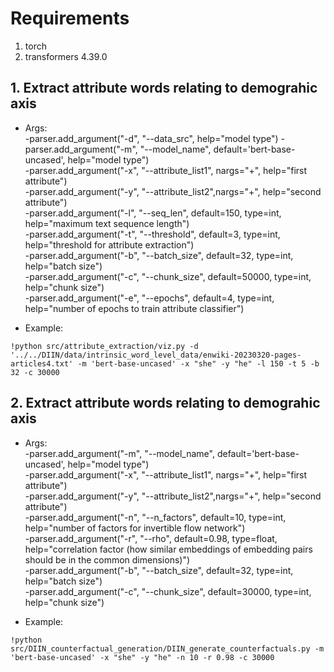 # Requirements
1. torch
2. transformers 4.39.0

## 1. Extract attribute words relating to demograhic axis
- Args: <br/>
-parser.add_argument("-d", "--data_src", help="model type")
-parser.add_argument("-m", "--model_name", default='bert-base-uncased', help="model type") <br/>
-parser.add_argument("-x", "--attribute_list1", nargs="+", help="first attribute") <br/>
-parser.add_argument("-y", "--attribute_list2",nargs="+", help="second attribute") <br/>
-parser.add_argument("-l", "--seq_len", default=150, type=int, help="maximum text sequence length") <br/>
-parser.add_argument("-t", "--threshold", default=3, type=int, help="threshold for attribute extraction") <br/>
-parser.add_argument("-b", "--batch_size", default=32, type=int, help="batch size") <br/>
-parser.add_argument("-c", "--chunk_size", default=50000, type=int, help="chunk size") <br/>
-parser.add_argument("-e", "--epochs", default=4, type=int, help="number of epochs to train attribute classifier") <br/>

- Example:
```
!python src/attribute_extraction/viz.py -d '../../DIIN/data/intrinsic_word_level_data/enwiki-20230320-pages-articles4.txt' -m 'bert-base-uncased' -x "she" -y "he" -l 150 -t 5 -b 32 -c 30000
```


## 2. Extract attribute words relating to demograhic axis
- Args: <br/>
-parser.add_argument("-m", "--model_name", default='bert-base-uncased', help="model type") <br/>
-parser.add_argument("-x", "--attribute_list1", nargs="+", help="first attribute") <br/>
-parser.add_argument("-y", "--attribute_list2",nargs="+", help="second attribute") <br/>
-parser.add_argument("-n", "--n_factors", default=10, type=int, help="number of factors for invertible flow network") <br/>
-parser.add_argument("-r", "--rho", default=0.98, type=float, help="correlation factor (how similar embeddings of embedding pairs should be in the common dimensions)") <br/>
-parser.add_argument("-b", "--batch_size", default=32, type=int, help="batch size") <br/>
-parser.add_argument("-c", "--chunk_size", default=30000, type=int, help="chunk size") <br/>

- Example:
```
!python src/DIIN_counterfactual_generation/DIIN_generate_counterfactuals.py -m 'bert-base-uncased' -x "she" -y "he" -n 10 -r 0.98 -c 30000
```
